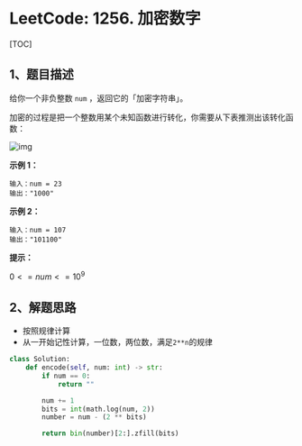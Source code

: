 # LeetCode: 1256. 加密数字

[TOC]

## 1、题目描述

给你一个非负整数 `num` ，返回它的「加密字符串」。

加密的过程是把一个整数用某个未知函数进行转化，你需要从下表推测出该转化函数：



![img](http://markdown-images-1251766755.cos.ap-beijing.myqcloud.com/notebook/2019-11-17-113434.png) 

**示例 1：**

```
输入：num = 23
输出："1000"
```


**示例 2：**

```
输入：num = 107
输出："101100"
```

**提示：**

$0 <= num <= 10^9$



## 2、解题思路

-   按照规律计算
-   从一开始记性计算，一位数，两位数，满足`2**n`的规律



```python
class Solution:
    def encode(self, num: int) -> str:
        if num == 0:
            return ""

        num += 1
        bits = int(math.log(num, 2))
        number = num - (2 ** bits)

        return bin(number)[2:].zfill(bits)
```

